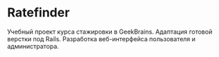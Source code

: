 # Ratefinder
Учебный проект курса стажировки в GeekBrains.
Адаптация готовой верстки под Rails.
Разработка веб-интерфейса пользователя и администратора.
